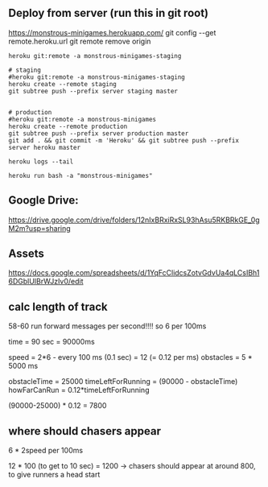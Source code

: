 ## Deploy from server (run this in git root)

https://monstrous-minigames.herokuapp.com/
git config --get remote.heroku.url
git remote remove origin

```
heroku git:remote -a monstrous-minigames-staging

# staging
#heroku git:remote -a monstrous-minigames-staging
heroku create --remote staging
git subtree push --prefix server staging master


# production
#heroku git:remote -a monstrous-minigames
heroku create --remote production
git subtree push --prefix server production master
git add . && git commit -m 'Heroku' && git subtree push --prefix server heroku master

heroku logs --tail

heroku run bash -a "monstrous-minigames"
```

## Google Drive:

https://drive.google.com/drive/folders/12nIxBRxiRxSL93hAsu5RKBRkGE_0gM2m?usp=sharing

## Assets

https://docs.google.com/spreadsheets/d/1YqFcClidcsZotvGdvUa4qLCsIBh16DGblUIBrWJzIv0/edit

## calc length of track

58-60 run forward messages per second!!!!
so 6 per 100ms

time = 90 sec = 90000ms

speed = 2\*6 - every 100 ms (0.1 sec) = 12 (= 0.12 per ms)
obstacles = 5 \* 5000 ms

obstacleTime = 25000
timeLeftForRunning = (90000 - obstacleTime)
howFarCanRun = 0.12\*timeLeftForRunning

(90000-25000) \* 0.12 = 7800

## where should chasers appear

6 \* 2speed per 100ms

12 \* 100 (to get to 10 sec) = 1200 -> chasers should appear at around 800, to give runners a head start

